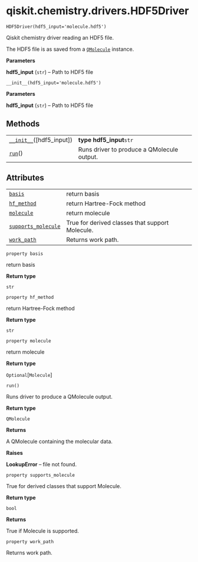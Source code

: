 <span id="qiskit-chemistry-drivers-hdf5driver" />

# qiskit.chemistry.drivers.HDF5Driver

`HDF5Driver(hdf5_input='molecule.hdf5')`

Qiskit chemistry driver reading an HDF5 file.

The HDF5 file is as saved from a [`QMolecule`](qiskit.chemistry.QMolecule#qiskit.chemistry.QMolecule "qiskit.chemistry.QMolecule") instance.

**Parameters**

**hdf5\_input** (`str`) – Path to HDF5 file

`__init__(hdf5_input='molecule.hdf5')`

**Parameters**

**hdf5\_input** (`str`) – Path to HDF5 file

## Methods

|                                                                                                                            |                                            |
| -------------------------------------------------------------------------------------------------------------------------- | ------------------------------------------ |
| [`__init__`](#qiskit.chemistry.drivers.HDF5Driver.__init__ "qiskit.chemistry.drivers.HDF5Driver.__init__")(\[hdf5\_input]) | **type hdf5\_input**`str`                  |
| [`run`](#qiskit.chemistry.drivers.HDF5Driver.run "qiskit.chemistry.drivers.HDF5Driver.run")()                              | Runs driver to produce a QMolecule output. |

## Attributes

|                                                                                                                                       |                                                 |
| ------------------------------------------------------------------------------------------------------------------------------------- | ----------------------------------------------- |
| [`basis`](#qiskit.chemistry.drivers.HDF5Driver.basis "qiskit.chemistry.drivers.HDF5Driver.basis")                                     | return basis                                    |
| [`hf_method`](#qiskit.chemistry.drivers.HDF5Driver.hf_method "qiskit.chemistry.drivers.HDF5Driver.hf_method")                         | return Hartree-Fock method                      |
| [`molecule`](#qiskit.chemistry.drivers.HDF5Driver.molecule "qiskit.chemistry.drivers.HDF5Driver.molecule")                            | return molecule                                 |
| [`supports_molecule`](#qiskit.chemistry.drivers.HDF5Driver.supports_molecule "qiskit.chemistry.drivers.HDF5Driver.supports_molecule") | True for derived classes that support Molecule. |
| [`work_path`](#qiskit.chemistry.drivers.HDF5Driver.work_path "qiskit.chemistry.drivers.HDF5Driver.work_path")                         | Returns work path.                              |

`property basis`

return basis

**Return type**

`str`

`property hf_method`

return Hartree-Fock method

**Return type**

`str`

`property molecule`

return molecule

**Return type**

`Optional`\[`Molecule`]

`run()`

Runs driver to produce a QMolecule output.

**Return type**

`QMolecule`

**Returns**

A QMolecule containing the molecular data.

**Raises**

**LookupError** – file not found.

`property supports_molecule`

True for derived classes that support Molecule.

**Return type**

`bool`

**Returns**

True if Molecule is supported.

`property work_path`

Returns work path.
